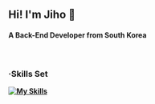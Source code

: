 
<h2>Hi! I'm Jiho 👋</h2>

<h4>A Back-End Developer from South Korea</h4>

<br/>

<b><h3>·Skills Set</h3><b/>

[![My Skills](https://skillicons.dev/icons?i=java,spring,react,js,mysql,jenkins,docker,linux,github,gitlab,notion,idea,vscode,gradle,maven)](https://skillicons.dev)


